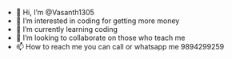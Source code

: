 - 👋 Hi, I’m @Vasanth1305
- 👀 I’m interested in coding for getting more money
- 🌱 I’m currently learning coding
- 💞️ I’m looking to collaborate on those who teach me 
- 📫 How to reach me you can call or whatsapp me
9894299259
<!---
Vasanth1305/Vasanth1305 is a ✨ special ✨ repository because its `README.md` (this file) appears on your GitHub profile.
You can click the Preview link to take a look at your changes.
--->
